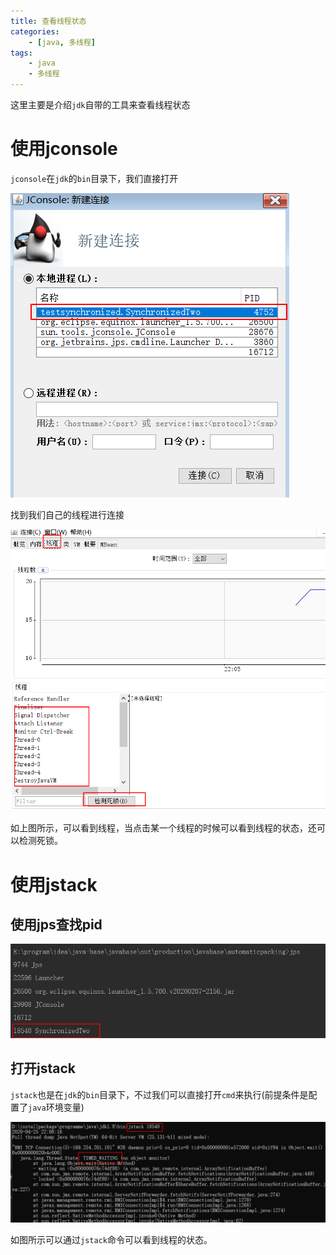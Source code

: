 ```yaml
---
title: 查看线程状态
categories:
	- [java, 多线程]
tags:
	- java
	- 多线程
---
```


这里主要是介绍`jdk`自带的工具来查看线程状态

<!--more-->

# 使用jconsole

`jconsole`在`jdk`的`bin`目录下，我们直接打开

![image-20200425220414500](./查看线程状态/image-20200425220414500.png)



找到我们自己的线程进行连接

![image-20200425220541675](./查看线程状态/image-20200425220541675.png)

如上图所示，可以看到线程，当点击某一个线程的时候可以看到线程的状态，还可以检测死锁。

# 使用jstack

## 使用jps查找pid

![image-20200425220654461](./查看线程状态/image-20200425220654461.png)

## 打开jstack

`jstack`也是在`jdk`的`bin`目录下，不过我们可以直接打开`cmd`来执行(前提条件是配置了`java`环境变量)

![image-20200425220854097](./查看线程状态/image-20200425220854097.png)

如图所示可以通过`jstack`命令可以看到线程的状态。